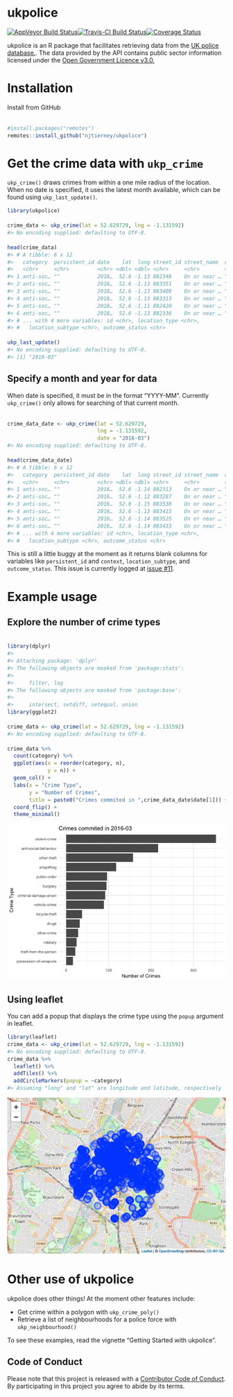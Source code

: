 
<!-- README.md is generated from README.Rmd. Please edit that file -->

# ukpolice

[![AppVeyor Build
Status](https://ci.appveyor.com/api/projects/status/github/njtierney/ukpolice?branch=master&svg=true)](https://ci.appveyor.com/project/njtierney/ukpolice)[![Travis-CI
Build
Status](https://travis-ci.org/njtierney/ukpolice.svg?branch=master)](https://travis-ci.org/njtierney/ukpolice)[![Coverage
Status](https://img.shields.io/codecov/c/github/njtierney/ukpolice/master.svg)](https://codecov.io/github/njtierney/ukpolice?branch=master)

ukpolice is an R package that facilitates retrieving data from the [UK
police database.](https://data.police.uk/). The data provided by the API
contains public sector information licensed under the [Open Government
Licence
v3.0.](http://www.nationalarchives.gov.uk/doc/open-government-licence/version/3/)

# Installation

Install from GitHub

``` r

#install.packages("remotes")
remotes::install_github("njtierney/ukpolice")
```

# Get the crime data with `ukp_crime`

`ukp_crime()` draws crimes from within a one mile radius of the
location. When no date is specified, it uses the latest month available,
which can be found using `ukp_last_update()`.

``` r
library(ukpolice)

crime_data <- ukp_crime(lat = 52.629729, lng = -1.131592)
#> No encoding supplied: defaulting to UTF-8.

head(crime_data)
#> # A tibble: 6 x 12
#>   category  persistent_id date    lat  long street_id street_name  context
#>   <chr>     <chr>         <chr> <dbl> <dbl> <chr>     <chr>        <chr>  
#> 1 anti-soc… ""            2018…  52.6 -1.13 882346    On or near … ""     
#> 2 anti-soc… ""            2018…  52.6 -1.13 883351    On or near … ""     
#> 3 anti-soc… ""            2018…  52.6 -1.13 883408    On or near … ""     
#> 4 anti-soc… ""            2018…  52.6 -1.13 883313    On or near … ""     
#> 5 anti-soc… ""            2018…  52.6 -1.11 882420    On or near … ""     
#> 6 anti-soc… ""            2018…  52.6 -1.13 882336    On or near … ""     
#> # ... with 4 more variables: id <chr>, location_type <chr>,
#> #   location_subtype <chr>, outcome_status <chr>

ukp_last_update()
#> No encoding supplied: defaulting to UTF-8.
#> [1] "2018-03"
```

## Specify a month and year for data

When date is specified, it must be in the format “YYYY-MM”. Currently
`ukp_crime()` only allows for searching of that current month.

``` r

crime_data_date <- ukp_crime(lat = 52.629729, 
                             lng = -1.131592,
                             date = "2016-03")
#> No encoding supplied: defaulting to UTF-8.

head(crime_data_date)
#> # A tibble: 6 x 12
#>   category  persistent_id date    lat  long street_id street_name  context
#>   <chr>     <chr>         <chr> <dbl> <dbl> <chr>     <chr>        <chr>  
#> 1 anti-soc… ""            2016…  52.6 -1.14 882313    On or near … ""     
#> 2 anti-soc… ""            2016…  52.6 -1.12 883287    On or near … ""     
#> 3 anti-soc… ""            2016…  52.6 -1.15 883538    On or near … ""     
#> 4 anti-soc… ""            2016…  52.6 -1.13 883415    On or near … ""     
#> 5 anti-soc… ""            2016…  52.6 -1.14 883525    On or near … ""     
#> 6 anti-soc… ""            2016…  52.6 -1.14 883433    On or near … ""     
#> # ... with 4 more variables: id <chr>, location_type <chr>,
#> #   location_subtype <chr>, outcome_status <chr>
```

This is still a little buggy at the moment as it returns blank columns
for variables like `persistent_id` and `context`, `location_subtype`,
and `outcome_status`. This issue is currently logged at [issue
\#11](https://github.com/njtierney/ukpolice/issues/11).

# Example usage

## Explore the number of crime types

``` r

library(dplyr)
#> 
#> Attaching package: 'dplyr'
#> The following objects are masked from 'package:stats':
#> 
#>     filter, lag
#> The following objects are masked from 'package:base':
#> 
#>     intersect, setdiff, setequal, union
library(ggplot2)

crime_data <- ukp_crime(lat = 52.629729, lng = -1.131592)
#> No encoding supplied: defaulting to UTF-8.

crime_data %>%
  count(category) %>%
  ggplot(aes(x = reorder(category, n),
             y = n)) + 
  geom_col() + 
  labs(x = "Crime Type",
       y = "Number of Crimes",
       title = paste0("Crimes commited in ",crime_data_date$date[1])) +
  coord_flip() +
  theme_minimal()
```

![](man/figures/README-count-example-1.png)<!-- -->

## Using leaflet

You can add a popup that displays the crime type using the `popup`
argument in leaflet.

``` r
library(leaflet)
crime_data <- ukp_crime(lat = 52.629729, lng = -1.131592)
#> No encoding supplied: defaulting to UTF-8.
crime_data %>%
  leaflet() %>%
  addTiles() %>%
  addCircleMarkers(popup = ~category)
#> Assuming "long" and "lat" are longitude and latitude, respectively
```

![](man/figures/README-leaflet-example-popup-1.png)<!-- -->

# Other use of ukpolice

ukpolice does other things\! At the moment other features include:

  - Get crime within a polygon with `ukp_crime_poly()`
  - Retrieve a list of neighbourhoods for a police force with
    `ukp_neighbourhood()`

To see these examples, read the vignette “Getting Started with
ukpolice”.

## Code of Conduct

Please note that this project is released with a [Contributor Code of
Conduct](CONDUCT.md). By participating in this project you agree to
abide by its terms.
